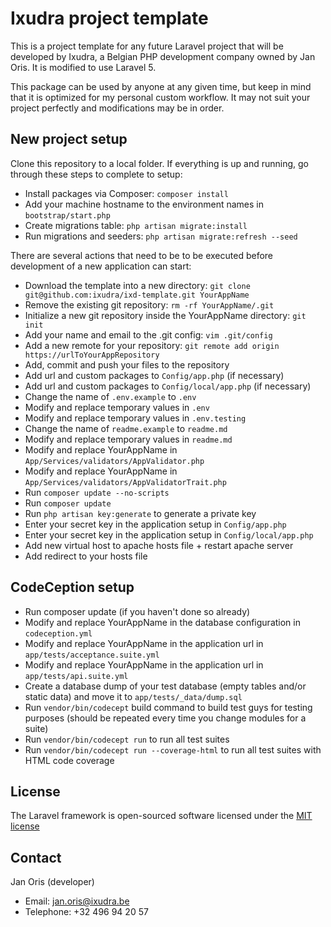 Ixudra project template
============================================
                                            
This is a project template for any future Laravel project that will be developed by Ixudra, a Belgian PHP development company owned by Jan Oris. It is modified to use Laravel 5.

This package can be used by anyone at any given time, but keep in mind that it is optimized for my personal custom workflow. It may not suit your project perfectly and modifications may be in order.


## New project setup
 
Clone this repository to a local folder. If everything is up and running, go through these steps to complete to setup:

- Install packages via Composer: `composer install`
- Add your machine hostname to the environment names in `bootstrap/start.php`
- Create migrations table: `php artisan migrate:install`
- Run migrations and seeders: `php artisan migrate:refresh --seed`

There are several actions that need to be to be executed before development of a new application can start:

 - Download the template into a new directory: `git clone git@github.com:ixudra/ixd-template.git YourAppName`
 - Remove the existing git repository: `rm -rf YourAppName/.git`
 - Initialize a new git repository inside the YourAppName directory: `git init`
 - Add your name and email to the .git config: `vim .git/config`
 - Add a new remote for your repository: `git remote add origin https://urlToYourAppRepository`
 - Add, commit and push your files to the repository
 - Add url and custom packages to `Config/app.php` (if necessary)
 - Add url and custom packages to `Config/local/app.php` (if necessary)
 - Change the name of `.env.example` to `.env`
 - Modify and replace temporary values in `.env`
 - Modify and replace temporary values in `.env.testing`
 - Change the name of `readme.example` to `readme.md`
 - Modify and replace temporary values in `readme.md`
 - Modify and replace YourAppName in `App/Services/validators/AppValidator.php`
 - Modify and replace YourAppName in `App/Services/validators/AppValidatorTrait.php`
 - Run `composer update --no-scripts`
 - Run `composer update`
 - Run `php artisan key:generate` to generate a private key
 - Enter your secret key in the application setup in `Config/app.php`
 - Enter your secret key in the application setup in `Config/local/app.php`
 - Add new virtual host to apache hosts file + restart apache server
 - Add redirect to your hosts file


## CodeCeption setup

 - Run composer update (if you haven't done so already)
 - Modify and replace YourAppName in the database configuration in `codeception.yml`
 - Modify and replace YourAppName in the application url in `app/tests/acceptance.suite.yml`
 - Modify and replace YourAppName in the application url in `app/tests/api.suite.yml`
 - Create a database dump of your test database (empty tables and/or static data) and move it to `app/tests/_data/dump.sql`
 - Run `vendor/bin/codecept` build command to build test guys for testing purposes (should be repeated every time you change modules for a suite)
 - Run `vendor/bin/codecept run` to run all test suites
 - Run `vendor/bin/codecept run --coverage-html` to run all test suites with HTML code coverage


## License

The Laravel framework is open-sourced software licensed under the [MIT license](http://opensource.org/licenses/MIT)



## Contact

Jan Oris (developer)

- Email: jan.oris@ixudra.be
- Telephone: +32 496 94 20 57

